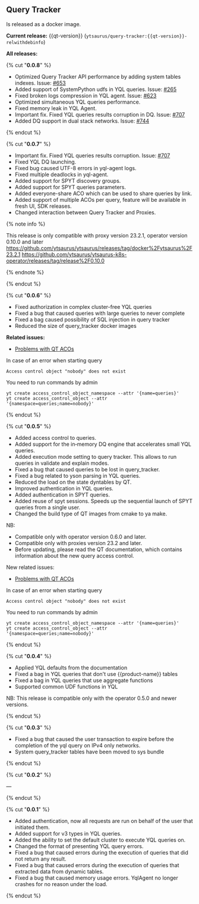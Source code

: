 ## Query Tracker

Is released as a docker image.

**Current release:** {{qt-version}} (`ytsaurus/query-tracker:{{qt-version}}-relwithdebinfo`)

**All releases:**

{% cut "**0.0.8**" %}

- Optimized Query Tracker API performance by adding system tables indexes. Issue: [#653](https://github.com/ytsaurus/ytsaurus/issues/653)
- Added support of SystemPython udfs in YQL queries. Issue: [#265](https://github.com/ytsaurus/ytsaurus/issues/265)
- Fixed broken logs compression in YQL agent. Issue: [#623](https://github.com/ytsaurus/ytsaurus/issues/623)
- Optimized simultaneous YQL queries performance.
- Fixed memory leak in YQL Agent.
- Important fix. Fixed YQL queries results corruption in DQ. Issue: [#707](https://github.com/ytsaurus/ytsaurus/issues/707)
- Added DQ support in dual stack networks. Issue: [#744](https://github.com/ytsaurus/ytsaurus/issues/744)

{% endcut %}

{% cut "**0.0.7**" %}

- Important fix. Fixed YQL queries results corruption. Issue: [#707](https://github.com/ytsaurus/ytsaurus/issues/707)
- Fixed YQL DQ launching.
- Fixed bug caused UTF-8 errors in yql-agent logs.
- Fixed multiple deadlocks in yql-agent.
- Added support for SPYT discovery groups.
- Added support for SPYT queries parameters.
- Added everyone-share ACO which can be used to share queries by link.
- Added support of multiple ACOs per query, feature will be available in fresh UI, SDK releases.
- Changed interaction between Query Tracker and Proxies.

{% note info %}

This release is only compatible with proxy version 23.2.1, operator version 0.10.0 and later
https://github.com/ytsaurus/ytsaurus/releases/tag/docker%2Fytsaurus%2F23.2.1
https://github.com/ytsaurus/ytsaurus-k8s-operator/releases/tag/release%2F0.10.0

{% endnote %}

{% endcut %}


{% cut "**0.0.6**" %}

- Fixed authorization in complex cluster-free YQL queries
- Fixed a bug that caused queries with large queries to never complete
- Fixed a bag caused possibility of SQL injection in query tracker
- Reduced the size of query_tracker docker images

**Related issues:**
- [Problems with QT ACOs](https://github.com/ytsaurus/ytsaurus-k8s-operator/issues/176)

In case of an error when starting query
```
Access control object "nobody" does not exist
```
You need to run commands by admin
```
yt create access_control_object_namespace --attr '{name=queries}'
yt create access_control_object --attr '{namespace=queries;name=nobody}'
```

{% endcut %}

{% cut "**0.0.5**" %}

- Added access control to queries.
- Added support for the in‑memory DQ engine that accelerates small YQL queries.
- Added execution mode setting to query tracker. This allows to run queries in validate and explain modes.
- Fixed a bug that caused queries to be lost in query_tracker.
- Fixed a bug related to yson parsing in YQL queries.
- Reduced the load on the state dyntables by QT.
- Improved authentication in YQL queries.
- Added authentication in SPYT queries.
- Added reuse of spyt sessions. Speeds up the sequential launch of SPYT queries from a single user.
- Changed the build type of QT images from cmake to ya make.

NB:
- Compatible only with operator version 0.6.0 and later.
- Compatible only with proxies version 23.2 and later.
- Before updating, please read the QT documentation, which contains information about the new query access control.

New related issues:
- [Problems with QT ACOs](https://github.com/ytsaurus/ytsaurus-k8s-operator/issues/176)

In case of an error when starting query
```
Access control object "nobody" does not exist
```
You need to run commands by admin
```
yt create access_control_object_namespace --attr '{name=queries}'
yt create access_control_object --attr '{namespace=queries;name=nobody}'
```

{% endcut %}

{% cut "**0.0.4**" %}

- Applied YQL defaults from the documentation
- Fixed a bag in YQL queries that don't use {{product-name}} tables
- Fixed a bag in YQL queries that use aggregate functions
- Supported common UDF functions in YQL

NB: This release is compatible only with the operator 0.5.0 and newer versions.

{% endcut %}

{% cut "**0.0.3**" %}

- Fixed a bug that caused the user transaction to expire before the completion of the yql query on IPv4 only networks.
- System query_tracker tables have been moved to sys bundle

{% endcut %}

{% cut "**0.0.2**" %}

—

{% endcut %}

{% cut "**0.0.1**" %}

- Added authentication, now all requests are run on behalf of the user that initiated them.
- Added support for v3 types in YQL queries.
- Added the ability to set the default cluster to execute YQL queries on.
- Changed the format of presenting YQL query errors.
- Fixed a bug that caused errors during the execution of queries that did not return any result.
- Fixed a bug that caused errors during the execution of queries that extracted data from dynamic tables.
- Fixed a bug that caused memory usage errors. YqlAgent no longer crashes for no reason under the load.

{% endcut %}